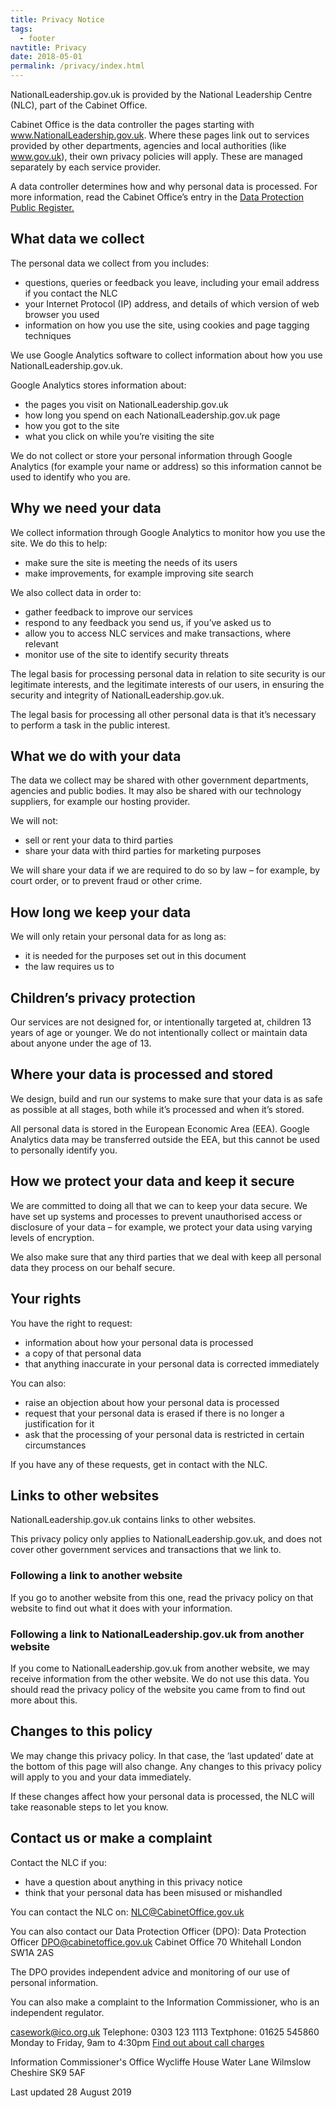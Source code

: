 ```yaml
---
title: Privacy Notice
tags:
  - footer
navtitle: Privacy
date: 2018-05-01
permalink: /privacy/index.html
---
```


NationalLeadership.gov.uk is provided by the National Leadership Centre (NLC), part of the Cabinet Office.

Cabinet Office is the data controller the pages starting with www.NationalLeadership.gov.uk. Where these pages link out to services provided by other departments, agencies and local authorities (like www.gov.uk), their own privacy policies will apply. These are managed separately by each service provider.

A data controller determines how and why personal data is processed. For more information, read the Cabinet Office’s entry in the [Data Protection Public Register.](https://ico.org.uk/ESDWebPages/Entry/Z7414053)

## What data we collect

The personal data we collect from you includes:

* questions, queries or feedback you leave, including your email address if you contact the NLC
* your Internet Protocol (IP) address, and details of which version of web browser you used
* information on how you use the site, using cookies and page tagging techniques

We use Google Analytics software to collect information about how you use NationalLeadership.gov.uk.

Google Analytics stores information about:

* the pages you visit on NationalLeadership.gov.uk
* how long you spend on each NationalLeadership.gov.uk page
* how you got to the site
* what you click on while you’re visiting the site

We do not collect or store your personal information through Google Analytics (for example your name or address) so this information cannot be used to identify who you are.

## Why we need your data

We collect information through Google Analytics to monitor how you use the site. We do this to help:

* make sure the site is meeting the needs of its users
* make improvements, for example improving site search

We also collect data in order to:

* gather feedback to improve our services
* respond to any feedback you send us, if you’ve asked us to
* allow you to access NLC services and make transactions, where relevant
* monitor use of the site to identify security threats

The legal basis for processing personal data in relation to site security is our legitimate interests, and the legitimate interests of our users, in ensuring the security and integrity of NationalLeadership.gov.uk.

The legal basis for processing all other personal data is that it’s necessary to perform a task in the public interest.

## What we do with your data

The data we collect may be shared with other government departments, agencies and public bodies. It may also be shared with our technology suppliers, for example our hosting provider.

We will not:
* sell or rent your data to third parties
* share your data with third parties for marketing purposes

We will share your data if we are required to do so by law – for example, by court order, or to prevent fraud or other crime.

## How long we keep your data

We will only retain your personal data for as long as:

* it is needed for the purposes set out in this document
* the law requires us to

## Children’s privacy protection

Our services are not designed for, or intentionally targeted at, children 13 years of age or younger. We do not intentionally collect or maintain data about anyone under the age of 13.

## Where your data is processed and stored

We design, build and run our systems to make sure that your data is as safe as possible at all stages, both while it’s processed and when it’s stored.

All personal data is stored in the European Economic Area (EEA). Google Analytics data may be transferred outside the EEA, but this cannot be used to personally identify you.

## How we protect your data and keep it secure

We are committed to doing all that we can to keep your data secure. We have set up systems and processes to prevent unauthorised access or disclosure of your data – for example, we protect your data using varying levels of encryption.

We also make sure that any third parties that we deal with keep all personal data they process on our behalf secure.

## Your rights

You have the right to request:

* information about how your personal data is processed
* a copy of that personal data
* that anything inaccurate in your personal data is corrected immediately

You can also:

* raise an objection about how your personal data is processed
* request that your personal data is erased if there is no longer a justification for it
* ask that the processing of your personal data is restricted in certain circumstances

If you have any of these requests, get in contact with the NLC.

## Links to other websites

NationalLeadership.gov.uk contains links to other websites.

This privacy policy only applies to NationalLeadership.gov.uk, and does not cover other government services and transactions that we link to. 

### Following a link to another website

If you go to another website from this one, read the privacy policy on that website to find out what it does with your information.

### Following a link to NationalLeadership.gov.uk from another website

If you come to NationalLeadership.gov.uk from another website, we may receive information from the other website. We do not use this data. You should read the privacy policy of the website you came from to find out more about this.

## Changes to this policy

We may change this privacy policy. In that case, the ‘last updated’ date at the bottom of this page will also change. Any changes to this privacy policy will apply to you and your data immediately.

If these changes affect how your personal data is processed, the NLC will take reasonable steps to let you know.

## Contact us or make a complaint

Contact the NLC if you:

* have a question about anything in this privacy notice
* think that your personal data has been misused or mishandled

You can contact the NLC on:
[NLC@CabinetOffice.gov.uk](mailto:NLC@CabinetOffice.gov.uk)

You can also contact our Data Protection Officer (DPO):
Data Protection Officer
[DPO@cabinetoffice.gov.uk](mailto:DPO@cabinetoffice.gov.uk)
Cabinet Office
70 Whitehall
London 
SW1A 2AS

The DPO provides independent advice and monitoring of our use of personal information.

You can also make a complaint to the Information Commissioner, who is an independent regulator.

[casework@ico.org.uk](mailto:casework@ico.org.uk)
Telephone: 0303 123 1113
Textphone: 01625 545860
Monday to Friday, 9am to 4:30pm
[Find out about call charges](https://www.gov.uk/call-charges)

Information Commissioner's Office 
Wycliffe House 
Water Lane 
Wilmslow 
Cheshire SK9 5AF 

Last updated 28 August 2019

